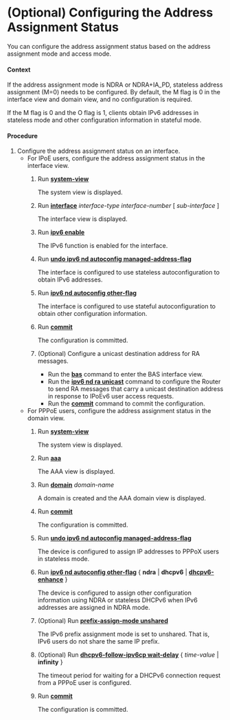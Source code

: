 (Optional) Configuring the Address Assignment Status
====================================================

You can configure the address assignment status based on the address assignment mode and access mode.

#### Context

If the address assignment mode is NDRA or NDRA+IA\_PD, stateless address assignment (M=0) needs to be configured. By default, the M flag is 0 in the interface view and domain view, and no configuration is required.

If the M flag is 0 and the O flag is 1, clients obtain IPv6 addresses in stateless mode and other configuration information in stateful mode.


#### Procedure

1. Configure the address assignment status on an interface.
   * For IPoE users, configure the address assignment status in the interface view.
     1. Run [**system-view**](cmdqueryname=system-view)
        
        The system view is displayed.
     2. Run [**interface**](cmdqueryname=interface) *interface-type interface-number* [ *sub-interface* ]
        
        The interface view is displayed.
     3. Run [**ipv6 enable**](cmdqueryname=ipv6+enable)
        
        The IPv6 function is enabled for the interface.
     4. Run [**undo ipv6 nd autoconfig managed-address-flag**](cmdqueryname=undo+ipv6+nd+autoconfig+managed-address-flag)
        
        The interface is configured to use stateless autoconfiguration to obtain IPv6 addresses.
     5. Run [**ipv6 nd autoconfig other-flag**](cmdqueryname=ipv6+nd+autoconfig+other-flag)
        
        The interface is configured to use stateful autoconfiguration to obtain other configuration information.
     6. Run [**commit**](cmdqueryname=commit)
        
        The configuration is committed.
     7. (Optional) Configure a unicast destination address for RA messages.
        + Run the [**bas**](cmdqueryname=bas) command to enter the BAS interface view.
        + Run the [**ipv6 nd ra unicast**](cmdqueryname=ipv6+nd+ra+unicast) command to configure the Router to send RA messages that carry a unicast destination address in response to IPoEv6 user access requests.
        + Run the [**commit**](cmdqueryname=commit) command to commit the configuration.
   * For PPPoE users, configure the address assignment status in the domain view.
     1. Run [**system-view**](cmdqueryname=system-view)
        
        The system view is displayed.
     2. Run [**aaa**](cmdqueryname=aaa)
        
        The AAA view is displayed.
     3. Run [**domain**](cmdqueryname=domain) *domain-name*
        
        A domain is created and the AAA domain view is displayed.
     4. Run [**commit**](cmdqueryname=commit)
        
        The configuration is committed.
     5. Run [**undo ipv6 nd autoconfig managed-address-flag**](cmdqueryname=undo+ipv6+nd+autoconfig+managed-address-flag)
        
        The device is configured to assign IP addresses to PPPoX users in stateless mode.
     6. Run [**ipv6 nd autoconfig other-flag**](cmdqueryname=ipv6+nd+autoconfig+other-flag) { **ndra** | **dhcpv6** | [**dhcpv6-enhance**](cmdqueryname=dhcpv6-enhance) }
        
        The device is configured to assign other configuration information using NDRA or stateless DHCPv6 when IPv6 addresses are assigned in NDRA mode.
     7. (Optional) Run [**prefix-assign-mode unshared**](cmdqueryname=prefix-assign-mode+unshared)
        
        The IPv6 prefix assignment mode is set to unshared. That is, IPv6 users do not share the same IP prefix.
     8. (Optional) Run [**dhcpv6-follow-ipv6cp wait-delay**](cmdqueryname=dhcpv6-follow-ipv6cp+wait-delay) { *time-value* | **infinity** }
        
        The timeout period for waiting for a DHCPv6 connection request from a PPPoE user is configured.
     9. Run [**commit**](cmdqueryname=commit)
        
        The configuration is committed.